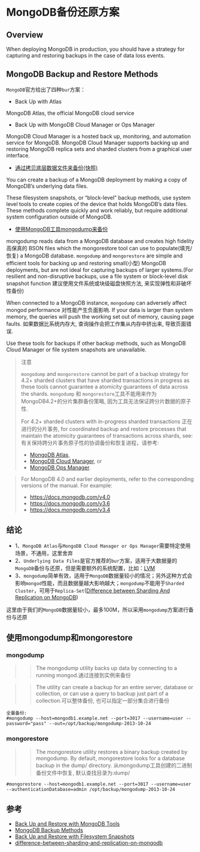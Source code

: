 # MongoDB备份还原方案

## Overview

When deploying MongoDB in production, you should have a strategy for capturing and restoring backups in the case of data loss events.

## MongoDB Backup and Restore Methods

`MongoDB`官方给出了四种`bur`方案：

- Back Up with Atlas

MongoDB Atlas, the official MongoDB cloud service

- Back Up with MongoDB Cloud Manager or Ops Manager

MongoDB Cloud Manager is a hosted back up, monitoring, and automation service for MongoDB. MongoDB Cloud Manager supports backing up and restoring MongoDB replica sets and sharded clusters from a graphical user interface.

- [通过拷贝底层数据文件来备份(快照)](https://docs.mongodb.com/manual/tutorial/backup-with-filesystem-snapshots/)

You can create a backup of a MongoDB deployment by making a copy of MongoDB’s underlying data files.

These filesystem snapshots, or “block-level” backup methods, use system level tools to create copies of the device that holds MongoDB’s data files. These methods complete quickly and work reliably, but require additional system configuration outside of MongoDB.

- [使用MongoDB工具mongodump来备份](https://docs.mongodb.com/manual/tutorial/backup-and-restore-tools/)

mongodump reads data from a MongoDB database and creates high fidelity 高保真的 BSON files which the mongorestore tool can use to populate(填充/恢复) a MongoDB database. `mongodump` and `mongorestore` are simple and efficient tools for backing up and restoring small(小型) MongoDB deployments, but are not ideal for capturing backups of larger systems.(For resilient and non-disruptive backups, use a file system or block-level disk snapshot function 建议使用文件系统或块级磁盘快照方法, 来实现弹性和非破坏性备份)

When connected to a MongoDB instance, `mongodump` can adversely affect mongod performance 对性能产生负面影响. If your data is larger than system memory, the queries will push the working set out of memory, causing page faults. 如果数据比系统内存大, 查询操作会把工作集从内存中挤出来, 导致页面错误.

Use these tools for backups if other backup methods, such as MongoDB Cloud Manager or file system snapshots are unavailable.

> 注意
>
> `mongodump` and `mongorestore` cannot be part of a backup strategy for 4.2+ sharded clusters that have sharded transactions in progress as these tools cannot guarantee a atomicity guarantees of data across the shards. `mongodump` 和 `mongorestore`工具不能用来作为MongoDB4.2+的分片集群备份策略, 因为工具无法保证跨分片数据的原子性.
>
> For 4.2+ sharded clusters with in-progress sharded transactions 正在进行的分片事务, for coordinated backup and restore processes that maintain the atomicity guarantees of transactions across shards, see: 有关保持跨分片事务原子性的协调备份和恢复进程，请参考:
>
> - [MongoDB Atlas](https://www.mongodb.com/cloud/atlas?jmp=docs),
> - [MongoDB Cloud Manager](https://www.mongodb.com/cloud/cloud-manager?jmp=docs), or
> - [MongoDB Ops Manager](https://www.mongodb.com/products/ops-manager?jmp=docs).

> For MongoDB 4.0 and earlier deployments, refer to the corresponding versions of the manual. For example:
>
> - https://docs.mongodb.com/v4.0
> - https://docs.mongodb.com/v3.6
> - https://docs.mongodb.com/v3.4

## 结论

- 1、`MongoDB Atlas`与`MongoDB Cloud Manager or Ops Manager`需要特定使用场景，不通用，这里舍弃
- 2、`Underlying Data Files`是官方推荐的`bur`方案，适用于大数据量的`MongoDB`备份与还原，但是需要额外的系统配置，比如：[LVM](https://docs.mongodb.com/manual/reference/glossary/#term-lvm)
- 3、`mongodump`简单有效，适用于`MongoDB`数据量较小的情况；另外这种方式会影响`mongod`性能，而且数据量越大影响越大；`mongodump`不能用于`Sharded Cluster`，可用于`Replica-Set`([Difference between Sharding And Replication on MongoDB](https://dba.stackexchange.com/questions/52632/difference-between-sharding-and-replication-on-mongodb))

这里由于我们的`MongoDB`数据量较小，最多100M，所以采用`mongodump`方案进行备份与还原

## 使用mongodump和mongorestore

### mongodump

> > The mongodump utility backs up data by connecting to a running mongod.通过连接到实例来备份

> > The utility can create a backup for an entire server, database or collection, or can use a query to backup just part of a collection.可以整体备份, 也可以指定一部分集合进行备份

```
全量备份:
#mongodump --host=mongodb1.example.net --port=3017 --username=user --password="pass" --out=/opt/backup/mongodump-2013-10-24
```

### mongorestore

> > The mongorestore utility restores a binary backup created by mongodump. By default, mongorestore looks for a database backup in the dump/ directory. 从mongodump工具创建的二进制备份文件中恢复, 默认查找目录为:dump/

```
#mongorestore --host=mongodb1.example.net --port=3017 --username=user  --authenticationDatabase=admin /opt/backup/mongodump-2013-10-24
```

## 参考

- [Back Up and Restore with MongoDB Tools](https://docs.mongodb.com/manual/tutorial/backup-and-restore-tools/)
- [MongoDB Backup Methods](https://docs.mongodb.com/manual/core/backups/)
- [Back Up and Restore with Filesystem Snapshots](https://docs.mongodb.com/manual/tutorial/backup-with-filesystem-snapshots/)
- [difference-between-sharding-and-replication-on-mongodb](https://dba.stackexchange.com/questions/52632/difference-between-sharding-and-replication-on-mongodb)
